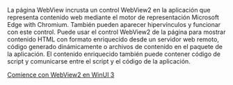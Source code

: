 ﻿La página WebView incrusta un control WebView2 en la aplicación que representa contenido web mediante el motor de representación Microsoft Edge with Chromium. También pueden aparecer hipervínculos y funcionar con este control. Puede usar el control WebView2 de la página para mostrar contenido HTML con formato enriquecido desde un servidor web remoto, código generado dinámicamente o archivos de contenido en el paquete de la aplicación. El contenido enriquecido también puede contener código de script y comunicarse entre el script y el código de la aplicación.

[Comience con WebView2 en WinUI 3](https://docs.microsoft.com/microsoft-edge/webview2/gettingstarted/winui)
